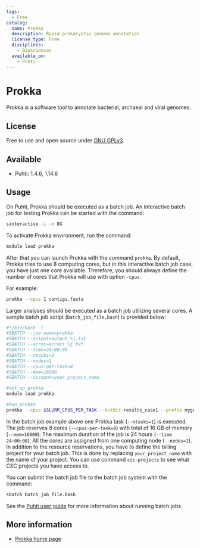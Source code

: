 ```yaml
---
tags:
  - Free
catalog:
  name: Prokka
  description: Rapid prokaryotic genome annotation
  license_type: Free
  disciplines:
    - Biosciences
  available_on:
    - Puhti
---
```


# Prokka

Prokka is a software tool to annotate bacterial, archaeal and viral genomes.

## License

Free to use and open source under [GNU GPLv3](https://www.gnu.org/licenses/gpl-3.0.html).

## Available

* Puhti: 1.4.6, 1.14.6

## Usage

On Puhti, Prokka should be executed as a batch job. An interactive batch job for testing Prokka can be started
with the command:

```bash
sinteractive -i -m 8G
```

To activate Prokka environment, run the command:

```bash
module load prokka
```

After that you can launch Prokka with the command `prokka`. By default, Prokka tries to use 8 computing cores, but in 
this interactive batch job case, you have just one core available. Therefore, you should always define the number
of cores that Prokka will use with option `-cpus`.

For example:

```bash
prokka --cpus 1 contigs.fasta
```

Larger analyses should be executed as a batch job utilizing several cores.
A sample batch job script (`batch_job_file.bash`) is provided below:

```bash
#!/bin/bash -l
#SBATCH --job-name=prokka
#SBATCH --output=output_%j.txt
#SBATCH --error=errors_%j.txt
#SBATCH --time=24:00:00
#SBATCH --ntasks=1
#SBATCH --nodes=1  
#SBATCH --cpus-per-task=8
#SBATCH --mem=16000
#SBATCH --account=your_project_name

#set up prokka
module load prokka

#Run prokka
prokka --cpus $SLURM_CPUS_PER_TASK --outdir results_case1 --prefix mygenome contigs_case1.fa
```

In the batch job example above one Prokka task (`--ntasks=1`) is executed. 
The job reserves 8 cores (`--cpus-per-task=8`) with total of 16 GB of memory (`--mem=16000`). 
The maximum duration of the job is 24 hours (`--time 24:00:00`). All the cores are assigned from 
one computing node (`--nodes=1`). In addition to the resource reservations, you have to define 
the billing project for your batch job. This is done by replacing `your_project_name` with 
the name of your project. You can use command `csc-projects` to see what CSC projects you have access to.

You can submit the batch job file to the batch job system with the command:

```bash
sbatch batch_job_file.bash
```

See the [Puhti user guide](../computing/running/getting-started.md) for more information about running batch jobs.

## More information

* [Prokka home page](https://github.com/tseemann/prokka)
